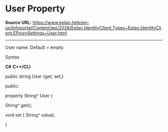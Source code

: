 # User Property

**Source URL:** https://www.eplan.help/en-us/Infoportal/Content/api/2026/Eplan.IdentityClient.Types~Eplan.IdentityClient.EProxySettings~User.html

---

User name. Default = empty.

Syntax

**C#**
**C++/CLI**


public string User {get; set;}

public:

property String^ User {

   String^ get();

   void set (    String^ value);

}

